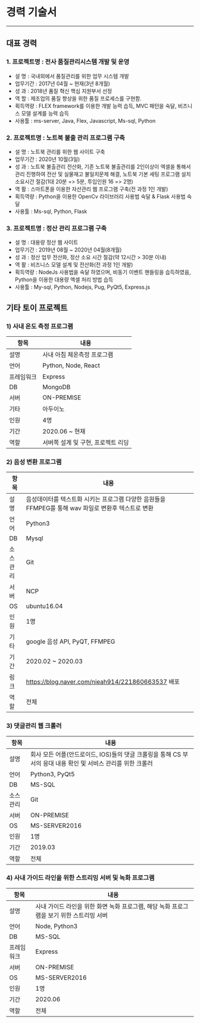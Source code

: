 경력 기술서
============

---
## 대표 경력

### 1. 프로젝트명 : 전사 품질관리시스템 개발 및 운영
- 설 명 : 국내외에서 품질관리를 위한 업무 시스템 개발
- 업무기간 : 2017년 04월 ~ 현재(3년 8개월)
- 성 과 : 2018년 품질 혁신 핵심 지원부서 선정 
- 역 할 : 제조업의 품질 향상을 위한 품질 프로세스를 구현함.
- 획득역량 : FLEX framework를 이용한 개발 능력 습득, MVC 패턴을 숙달, 비즈니스 모델 설계를 능력 습득 
- 사용툴 : ms-server, Java, Flex, Javascript, Ms-sql, Python

### 2. 프로젝트명 : 노트북 불출 관리 프로그램 구축
- 설 명 : 노트북 관리를 위한 웹 사이트 구축
- 업무기간 : 2020년 10월(3일)
- 성 과 : 노트북 불출관리 전산화, 기존 노트북 불출관리를 2인이상이 엑셀을 통해서 관리 진행하여 전산 및 실물재고 불일치문제 해결, 노트북 기본 세팅 프로그램 설치 소요시간 절감(1대 20분 => 5분, 투입인원 16 => 2명)  
- 역 활 : 스마트폰을 이용한 자산관리 웹 프로그램 구축(전 과정 1인 개발) 
- 획득역량 : Python을 이용한 OpenCv 라이브러리 사용법 숙달 & Flask 사용법 숙달 
- 사용툴 : Ms-sql, Python, Flask

### 3. 프로젝트명 : 정산 관리 프로그램 구축
- 설 명 : 대용량 정산 웹 사이트 
- 업무기간 : 2019년 08월 ~ 2020년 04월(8개월)
- 성 과 : 정산 업무 전산화, 정산 소요 시간 절감(약 12시간 > 30분 이내) 
- 역 활 : 비즈니스 모델 설계 및 전산화(전 과정 1인 개발)
- 획득역량 : NodeJs 사용법을 숙달 하였으며, 비동기 이벤트 핸들링을 습득하였음, Python을 이용한 대용량 엑셀 처리 방법 습득 
- 사용툴 : My-sql, Python, Nodejs, Pug, PyQt5, Express.js


## 기타 토이 프로젝트

### 1) 사내 온도 측정 프로그램

| 항목    | 내용  | 
|-------|-------------------------------------------------------|
| 설명 | 사내 아침 체온측정 프로그램|
| 언어       | Python, Node, React|
| 프레임워크 | Express|
| DB         | MongoDB|
| 서버       | ON-PREMISE|
| 기타       | 아두이노|
| 인원       | 4명|
| 기간     | 2020.06 ~ 현재|
| 역할       | 서버쪽 설계 및 구현, 프로젝트 리딩  |


### 2) 음성 변환 프로그램

| 항목    | 내용  | 
|-------|-------------------------------------------------------|
| 설명 | 음성데이터를 텍스트화 시키는 프로그램 다양한 음원들을 FFMPEG를 통해 wav 파일로 변환후 텍스트로 변환|
| 언어 | Python3|
| DB   | Mysql|
| 소스관리 | Git|
| 서버     | NCP |
| OS       | ubuntu16.04|
| 인원     | 1명|
| 기타 | google 음성 API, PyQT, FFMPEG|
| 기간     | 2020.02 ~ 2020.03|
| 링크 | https://blog.naver.com/nieah914/221860663537 배포|
| 역할 | 전체 |


### 3) 댓글관리 웹 크롤러

| 항목    | 내용  | 
|-------|-------------------------------------------------------|
| 설명 | 회사 모든 어플(안드로이드, IOS)들의 댓글 크롤링을 통해 CS 부서의 응대 내용 확인 및 서비스 관리를 위한 크롤러|
| 언어 | Python3, PyQt5|
| DB   | MS-SQL|
| 소스관리 | Git|
| 서버     | ON-PREMISE |
| OS       | MS-SERVER2016|
| 인원     | 1명|
| 기간     | 2019.03|
| 역할 | 전체|


### 4) 사내 가이드 라인을 위한 스트리밍 서버 및 녹화 프로그램

| 항목    | 내용  | 
|-------|-------------------------------------------------------|
| 설명 | 사내 가이드 라인을 위한 화면 녹화 프로그램, 해당 녹화 프로그램을 보기 위한 스트리밍 서버|
| 언어       | Node, Python3|
| DB         | MS-SQL|
| 프레임워크 | Express|
| 서버       | ON-PREMISE|
| OS         | MS-SERVER2016|
| 인원       | 1명|
| 기간     | 2020.06|
| 역할 | 전체 |



